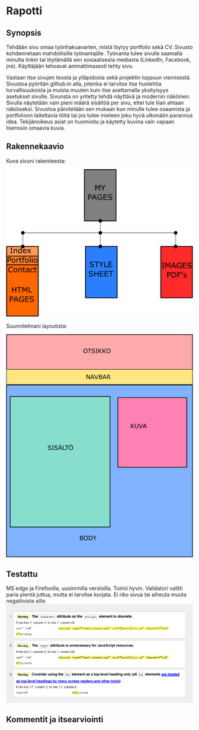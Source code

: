 # Rapotti
## Synopsis
Tehdään sivu omaa työnhakuavarten, mistä löytyy portfolio sekä CV. Sivusto kohdennetaan mahdollisille työnantajille. Työnanta tulee sivulle saamalla minulta linkin tai löytämällä sen sosiaalisesta mediasta (LinkedIn, Facebook, jne). Käyttäjään tehoavat ammattimasesti tehty sivu.

Vastaan itse sivujen teosta ja ylläpidosta sekä projektin loppuun viemisestä. Sivustoa pyöritän github:in alla, jotenka ei tarvitse itse huolehtia turvallisuuksista ja muista muuten kuin itse asettamalla yksityisyys asetukset sivulle. Sivunsta on yritetty tehdä näyttävä ja modernin näköinen. Sivulla näytetään vain pieni määrä sisältöä per sivu, ettei tule liian ahtaan näköiseksi. Sivustoa päivitetään sen mukaan kun minulle tulee osaamista ja portfolioon laitettavia töitä tai jos tulee mieleen joku hyvä ulkonäön parannus idea. Tekijänoikeus asiat on huomioitu ja käytetty kuvina vain vapaan lisenssin omaavia kuvia.

## Rakennekaavio
Kuva sivuni rakenteesta:

![rakenne](/images/rakenne.png)

Suunnitelmani layoutista:

![Layout](/images/layout.png)

## Testattu
MS edge ja Firefoxilla, uusimmilla versioilla. Toimii hyvin. Validatori valitti paria pientä juttua, mutta ei tarvitse korjata. Ei riko sivua tai aiheuta muuta negatiivista sille.
![Validator](/images/validator.PNG)

## Kommentit ja itsearviointi
